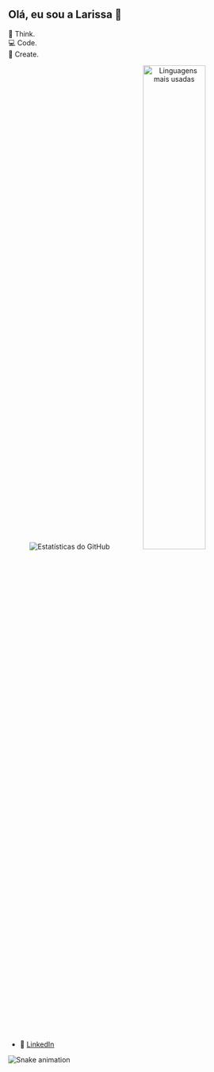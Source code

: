 ## Olá, eu sou a Larissa 👋

💭 Think.  
💻 Code.  
🎨 Create.  


<p align="center">
  <img src="https://github-readme-stats.vercel.app/api?username=Larimcal&show_icons=true&theme=radical" alt="Estatísticas do GitHub" />
  <img src="https://github-readme-stats.vercel.app/api/top-langs/?username=Larimcal&layout=compact&theme=radical" alt="Linguagens mais usadas" width="50%" />
</p>


- 💼 [LinkedIn](https://www.linkedin.com/in/larissa-de-magalh%C3%A3es-caldeira-b294a0178/)

![Snake animation](https://<seu_nome_de_usuário_github>.github.io/<seu_repositório>/github-contribution-grid-snake.svg)

